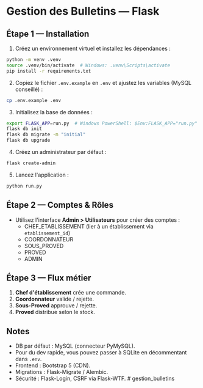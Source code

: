 # Gestion des Bulletins — Flask

## Étape 1 — Installation

1. Créez un environnement virtuel et installez les dépendances :
```bash
python -m venv .venv
source .venv/bin/activate  # Windows: .venv\Scripts\activate
pip install -r requirements.txt
```

2. Copiez le fichier `.env.example` en `.env` et ajustez les variables (MySQL conseillé) :
```bash
cp .env.example .env
```

3. Initialisez la base de données :
```bash
export FLASK_APP=run.py  # Windows PowerShell: $Env:FLASK_APP="run.py"
flask db init
flask db migrate -m "initial"
flask db upgrade
```

4. Créez un administrateur par défaut :
```bash
flask create-admin
```

5. Lancez l'application :
```bash
python run.py
```

## Étape 2 — Comptes & Rôles

- Utilisez l'interface **Admin > Utilisateurs** pour créer des comptes :
  - CHEF_ETABLISSEMENT (lier à un établissement via `etablissement_id`)
  - COORDONNATEUR
  - SOUS_PROVED
  - PROVED
  - ADMIN

## Étape 3 — Flux métier

1. **Chef d'établissement** crée une commande.
2. **Coordonnateur** valide / rejette.
3. **Sous-Proved** approuve / rejette.
4. **Proved** distribue selon le stock.

## Notes

- DB par défaut : MySQL (connecteur PyMySQL).
- Pour du dev rapide, vous pouvez passer à SQLite en décommentant dans `.env`.
- Frontend : Bootstrap 5 (CDN).
- Migrations : Flask-Migrate / Alembic.
- Sécurité : Flask-Login, CSRF via Flask-WTF.
#   g e s t i o n _ b u l l e t i n s  
 